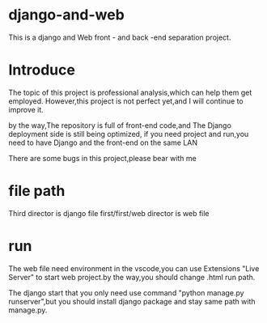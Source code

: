 # django-and-web
This is a django and Web front - and back -end separation project.

# Introduce
The topic of this project  is  professional analysis,which  can  help  them get employed.
However,this project is not perfect yet,and I  will continue to  improve  it.

by the way,The repository is full of front-end code,and The Django deployment side is still being optimized,
if you need project and run,you need to have Django and the front-end on the same LAN

There are some bugs in this project,please bear with me

# file path
Third director is django file
first/first/web director is web file

# run
The web file need environment in the vscode,you can use Extensions "Live Server" to start web project.by the way,you should change .html run path.

The django start that you only need use command "python manage.py runserver",but you should install django package and stay same path with manage.py.
